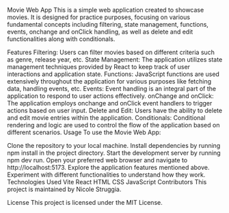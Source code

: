 Movie Web App
This is a simple web application created to showcase movies. It is designed for practice purposes, focusing on various fundamental concepts including filtering, state management, functions, events, onchange and onClick handling, as well as delete and edit functionalities along with conditionals.

Features
Filtering: Users can filter movies based on different criteria such as genre, release year, etc.
State Management: The application utilizes state management techniques provided by React to keep track of user interactions and application state.
Functions: JavaScript functions are used extensively throughout the application for various purposes like fetching data, handling events, etc.
Events: Event handling is an integral part of the application to respond to user actions effectively.
onChange and onClick: The application employs onchange and onClick event handlers to trigger actions based on user input.
Delete and Edit: Users have the ability to delete and edit movie entries within the application.
Conditionals: Conditional rendering and logic are used to control the flow of the application based on different scenarios.
Usage
To use the Movie Web App:

Clone the repository to your local machine.
Install dependencies by running npm install in the project directory.
Start the development server by running npm dev run.
Open your preferred web browser and navigate to http://localhost:5173.
Explore the application features mentioned above.
Experiment with different functionalities to understand how they work.
Technologies Used
Vite
React
HTML
CSS
JavaScript
Contributors
This project is maintained by Nicole Struggia.

License
This project is licensed under the MIT License.
